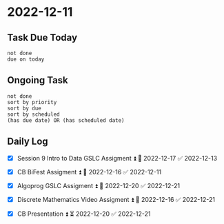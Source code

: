 # 2022-12-11

## Task Due Today

```tasks
not done
due on today
```

## Ongoing Task
```tasks
not done
sort by priority
sort by due
sort by scheduled
(has due date) OR (has scheduled date)
```

## Daily Log

- [x] Session 9 Intro to Data GSLC Assigment ⏫ 📅 2022-12-17 ✅ 2022-12-13
- [x] CB BiFest Assigment ⏫ 📅 2022-12-16 ✅ 2022-12-11
- [x] Algoprog GSLC Assigment ⏫ 📅 2022-12-20 ✅ 2022-12-21
- [x] Discrete Mathematics Video Assigment ⏫ 📅 2022-12-16 ✅ 2022-12-21
- [x] CB Presentation ⏫ ⏳ 2022-12-20 ✅ 2022-12-21

